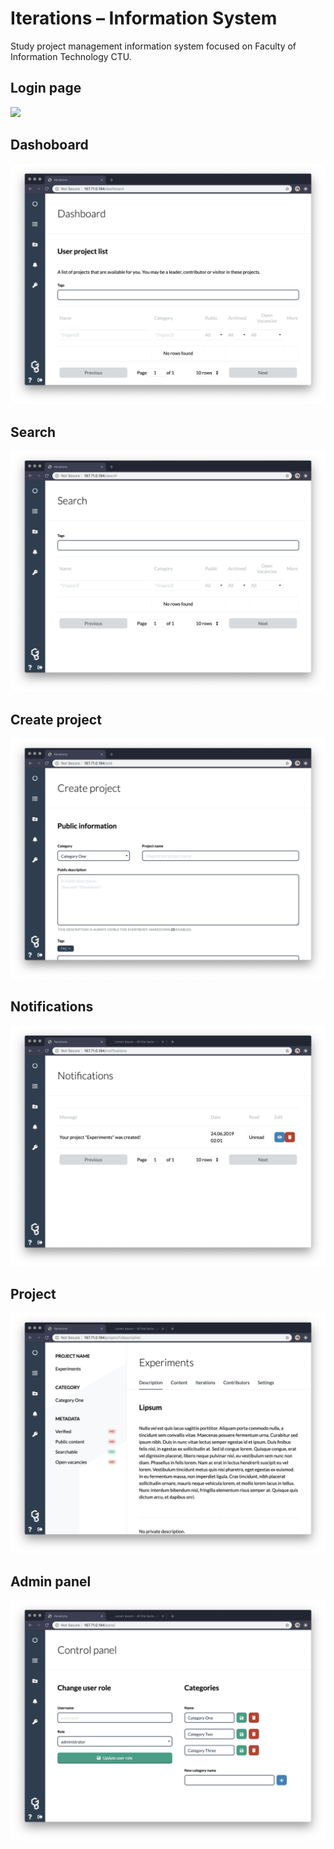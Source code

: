 # Iterations – Information System

Study project management information system focused on Faculty of Information Technology CTU.

## Login page

![](../_media/login.png)

## Dashoboard

![](../_media/dashboard.png)

## Search

![](../_media/search.png)

## Create project

![](../_media/createProject.png)

## Notifications

![](../_media/notifications.png)

## Project

![](../_media/projectDesc.png)

## Admin panel

![](../_media/panel.png)
